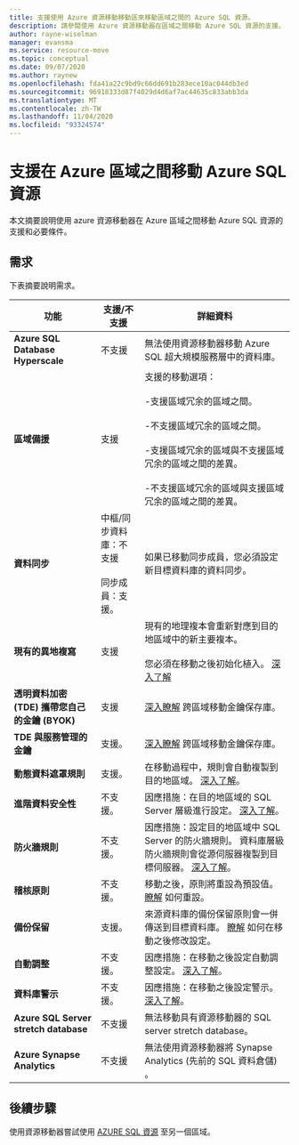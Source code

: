 ```yaml
---
title: 支援使用 Azure 資源移動移動區來移動區域之間的 Azure SQL 資源。
description: 請參閱使用 Azure 資源移動器在區域之間移動 Azure SQL 資源的支援。
author: rayne-wiselman
manager: evansma
ms.service: resource-move
ms.topic: conceptual
ms.date: 09/07/2020
ms.author: raynew
ms.openlocfilehash: fda41a22c9bd9c66dd691b283ece10ac044db3ed
ms.sourcegitcommit: 96918333d87f4029d4d6af7ac44635c833abb3da
ms.translationtype: MT
ms.contentlocale: zh-TW
ms.lasthandoff: 11/04/2020
ms.locfileid: "93324574"
---
```

# <a name="support-for-moving-azure-sql-resources-between-azure-regions"></a>支援在 Azure 區域之間移動 Azure SQL 資源

本文摘要說明使用 azure 資源移動器在 Azure 區域之間移動 Azure SQL 資源的支援和必要條件。

## <a name="requirements"></a>需求

下表摘要說明需求。

**功能** | **支援/不支援** | **詳細資料**
--- | --- | ---
**Azure SQL Database Hyperscale** | 不支援 | 無法使用資源移動器移動 Azure SQL 超大規模服務層中的資料庫。
**區域備援** | 支援 |  支援的移動選項：<br/><br/> -支援區域冗余的區域之間。<br/><br/> -不支援區域冗余的區域之間。<br/><br/> -支援區域冗余的區域與不支援區域冗余的區域之間的差異。<br/><br/> -不支援區域冗余的區域與支援區域冗余的區域之間的差異。 
**資料同步** | 中樞/同步資料庫：不支援<br/><br/> 同步成員：支援。 | 如果已移動同步成員，您必須設定新目標資料庫的資料同步。
**現有的異地複寫** | 支援 | 現有的地理複本會重新對應到目的地區域中的新主要複本。<br/><br/> 您必須在移動之後初始化植入。 [深入了解](/azure/sql-database/sql-database-active-geo-replication-portal)
**透明資料加密 (TDE) 攜帶您自己的金鑰 (BYOK)** | 支援 | [深入瞭解](../key-vault/general/move-region.md) 跨區域移動金鑰保存庫。
**TDE 與服務管理的金鑰** | 支援。 |  [深入瞭解](../key-vault/general/move-region.md) 跨區域移動金鑰保存庫。
**動態資料遮罩規則** | 支援。 | 在移動過程中，規則會自動複製到目的地區域。 [深入了解](https://docs.microsoft.com/azure/sql-database/sql-database-dynamic-data-masking-get-started-portal)。
**進階資料安全性** | 不支援。 | 因應措施：在目的地區域的 SQL Server 層級進行設定。 [深入了解](https://docs.microsoft.com/azure/sql-database/sql-database-advanced-data-security)。
**防火牆規則** | 不支援。 | 因應措施：設定目的地區域中 SQL Server 的防火牆規則。 資料庫層級防火牆規則會從源伺服器複製到目標伺服器。 [深入了解](https://docs.microsoft.com/azure/sql-database/sql-database-server-level-firewall-rule)。
**稽核原則** | 不支援。 | 移動之後，原則將重設為預設值。 [瞭解](https://docs.microsoft.com/azure/sql-database/sql-database-auditing) 如何重設。
**備份保留** | 支援。 | 來源資料庫的備份保留原則會一併傳送到目標資料庫。 [瞭解](/azure/sql-database/sql-database-long-term-backup-retention-configure) 如何在移動之後修改設定。
**自動調整** | 不支援。 | 因應措施：在移動之後設定自動調整設定。 [深入了解](https://docs.microsoft.com/azure/sql-database/sql-database-automatic-tuning-enable)。
**資料庫警示** | 不支援。 | 因應措施：在移動之後設定警示。 [深入了解](https://docs.microsoft.com/azure/sql-database/sql-database-insights-alerts-portal)。
**Azure SQL Server stretch database** | 不支援 | 無法移動具有資源移動器的 SQL server stretch database。
**Azure Synapse Analytics** | 不支援 | 無法使用資源移動器將 Synapse Analytics (先前的 SQL 資料倉儲) 。
## <a name="next-steps"></a>後續步驟

使用資源移動器嘗試使用 [AZURE SQL 資源](tutorial-move-region-sql.md) 至另一個區域。